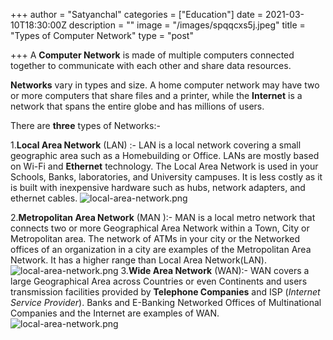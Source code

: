 +++
author = "Satyanchal"
categories = ["Education"]
date = 2021-03-10T18:30:00Z
description = ""
image = "/images/spqqcxs5j.jpeg"
title = "Types of Computer Network"
type = "post"

+++
A **Computer Network** is made of multiple computers connected together to communicate with each other and share data resources.

**Networks** vary in types and size. A home computer network may have two or more computers that share files and a printer, while the **Internet** is a network that spans the entire globe and has millions of users.

There are **three** types of Networks:-

1\.**Local Area Network** (LAN) :- LAN is a local network covering a small geographic area such as a Homebuilding or Office. LANs are mostly based on Wi-Fi and **Ethernet** technology.  The Local Area Network is used in your Schools, Banks, laboratories, and University campuses. It is less costly as it is built with inexpensive hardware such as hubs, network adapters, and ethernet cables.
![local-area-network.png](https://cdn.hashnode.com/res/hashnode/image/upload/v1610532971097/mi2vzRVLZ.png)

2\.**Metropolitan Area Network** (MAN ):- MAN is a local metro network that connects two or more Geographical Area Network within a Town, City or Metropolitan area. The network of ATMs in your city or the Networked offices of an organization in a city are examples of the Metropolitan Area Network. It has a higher range than Local Area Network(LAN). ![local-area-network.png](https://static.javatpoint.com/tutorial/computer-network/images/metropolitan-area-network.png)
3\.**Wide Area Network** (WAN):- WAN covers a large Geographical Area across Countries or even Continents and users transmission facilities provided by **Telephone Companies** and ISP (_Internet Service Provider_). Banks and E-Banking Networked Offices of Multinational Companies and the Internet are examples of WAN. ![local-area-network.png](https://static.javatpoint.com/tutorial/computer-network/images/wide-area-network.png)
